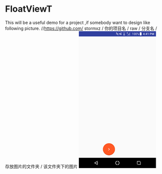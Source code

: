# FloatViewT
This will be a useful demo for a project ,if somebody want to design like following picture.
//https://github.com/ stormxz / 你的项目名 / raw / 分支名 / 存放图片的文件夹 / 该文件夹下的图片
![](https://github.com/stormxz/FloatViewT/raw/master/pics/picOne.png)
